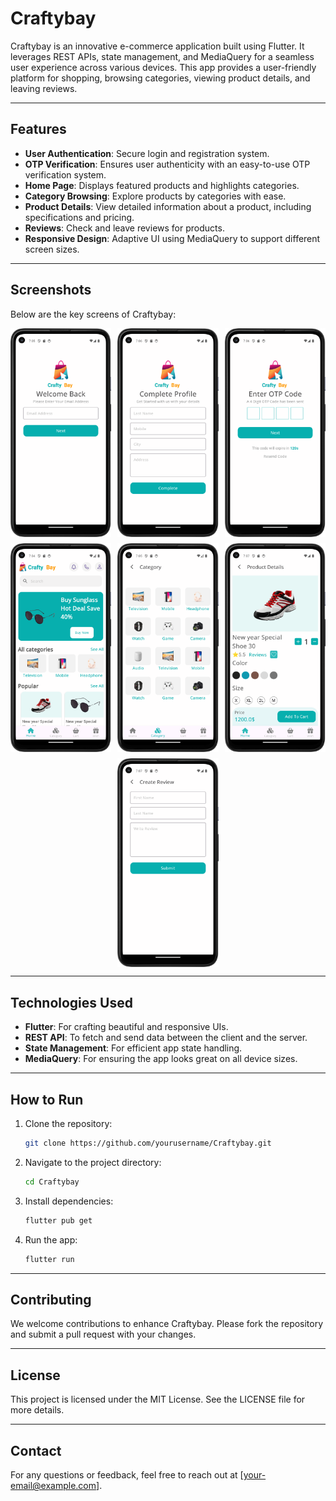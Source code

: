 
# Craftybay

Craftybay is an innovative e-commerce application built using Flutter. It leverages REST APIs, state management, and MediaQuery for a seamless user experience across various devices. This app provides a user-friendly platform for shopping, browsing categories, viewing product details, and leaving reviews.

---

## Features

- **User Authentication**: Secure login and registration system.
- **OTP Verification**: Ensures user authenticity with an easy-to-use OTP verification system.
- **Home Page**: Displays featured products and highlights categories.
- **Category Browsing**: Explore products by categories with ease.
- **Product Details**: View detailed information about a product, including specifications and pricing.
- **Reviews**: Check and leave reviews for products.
- **Responsive Design**: Adaptive UI using MediaQuery to support different screen sizes.

---

## Screenshots

Below are the key screens of Craftybay:

<div style="display: flex; flex-wrap: wrap; gap: 10px;">
  <img src="SS/s1.png" alt="Login Screen" style="width: 32%;">
  <img src="SS/s2.png" alt="Registration Screen" style="width: 32%;">
  <img src="SS/s3.png" alt="OTP Screen" style="width: 32%;">
</div>
<div style="display: flex; flex-wrap: wrap; gap: 10px; margin-top: 10px;">
  <img src="SS/s4.png" alt="Home Page" style="width: 32%;">
  <img src="SS/s5.png" alt="Category Page" style="width: 32%;">
  <img src="SS/s6.png" alt="Product Details" style="width: 32%;">
</div>
<div style="display: flex; justify-content: center; margin-top: 10px;">
  <img src="SS/s7.png" alt="Review Page" style="width: 32%;">
</div>

---

## Technologies Used

- **Flutter**: For crafting beautiful and responsive UIs.
- **REST API**: To fetch and send data between the client and the server.
- **State Management**: For efficient app state handling.
- **MediaQuery**: For ensuring the app looks great on all device sizes.

---

## How to Run

1. Clone the repository:
   ```bash
   git clone https://github.com/yourusername/Craftybay.git
   ```

2. Navigate to the project directory:
   ```bash
   cd Craftybay
   ```

3. Install dependencies:
   ```bash
   flutter pub get
   ```

4. Run the app:
   ```bash
   flutter run
   ```

---

## Contributing

We welcome contributions to enhance Craftybay. Please fork the repository and submit a pull request with your changes.

---

## License

This project is licensed under the MIT License. See the LICENSE file for more details.

---

## Contact

For any questions or feedback, feel free to reach out at [your-email@example.com].
